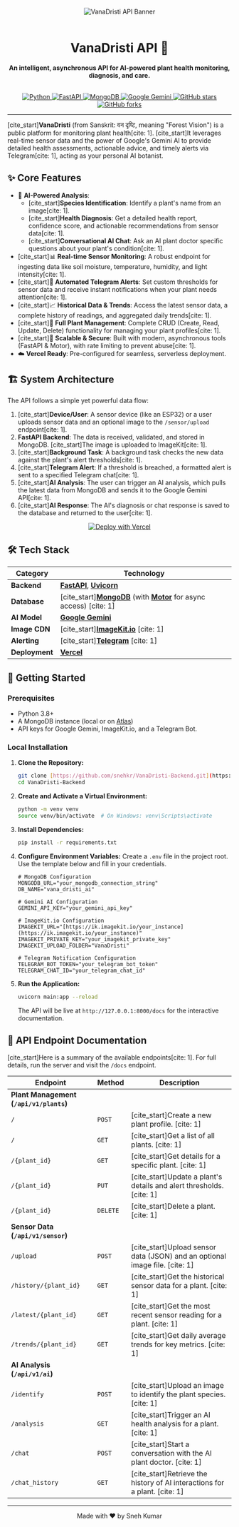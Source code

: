 <div align="center">
  <br />
  <img src="https://placehold.co/600x300/1D2B1F/90EE90?text=VanaDristi+API&font=raleway" alt="VanaDristi API Banner">
  <br /><br />
  <h1>VanaDristi API 🌿</h1>
  <p>
    <b>An intelligent, asynchronous API for AI-powered plant health monitoring, diagnosis, and care.</b>
  </p>
  <br />

  <a href="https://github.com/snehkr/VanaDristi-Backend">
    <img src="https://img.shields.io/badge/Python-3776AB?style=for-the-badge&logo=python&logoColor=white" alt="Python">
  </a>
  <a href="https://fastapi.tiangolo.com/">
    <img src="https://img.shields.io/badge/FastAPI-005571?style=for-the-badge&logo=fastapi" alt="FastAPI">
  </a>
  <a href="https://www.mongodb.com/">
    <img src="https://img.shields.io/badge/MongoDB-4EA94B?style=for-the-badge&logo=mongodb&logoColor=white" alt="MongoDB">
  </a>
  <a href="https://ai.google.dev/">
    <img src="https://img.shields.io/badge/Google%20Gemini-4285F4?style=for-the-badge&logo=google&logoColor=white" alt="Google Gemini">
  </a>
  <a href="https://github.com/snehkr/VanaDristi-Backend/stargazers">
    <img src="https://img.shields.io/github/stars/snehkr/VanaDristi-Backend?style=for-the-badge&color=ffd000" alt="GitHub stars">
  </a>
  <a href="https://github.com/snehkr/VanaDristi-Backend/network/members">
    <img src="https://img.shields.io/github/forks/snehkr/VanaDristi-Backend?style=for-the-badge&color=blueviolet" alt="GitHub forks">
  </a>

</div>

---

[cite_start]**VanaDristi** (from Sanskrit: वन दृष्टि, meaning "Forest Vision") is a public platform for monitoring plant health[cite: 1]. [cite_start]It leverages real-time sensor data and the power of Google's Gemini AI to provide detailed health assessments, actionable advice, and timely alerts via Telegram[cite: 1], acting as your personal AI botanist.

## ✨ Core Features

- 🤖 **AI-Powered Analysis**:
  - [cite_start]**Species Identification**: Identify a plant's name from an image[cite: 1].
  - [cite_start]**Health Diagnosis**: Get a detailed health report, confidence score, and actionable recommendations from sensor data[cite: 1].
  - [cite_start]**Conversational AI Chat**: Ask an AI plant doctor specific questions about your plant's condition[cite: 1].
- [cite_start]📊 **Real-time Sensor Monitoring**: A robust endpoint for ingesting data like soil moisture, temperature, humidity, and light intensity[cite: 1].
- [cite_start]🔔 **Automated Telegram Alerts**: Set custom thresholds for sensor data and receive instant notifications when your plant needs attention[cite: 1].
- [cite_start]📈 **Historical Data & Trends**: Access the latest sensor data, a complete history of readings, and aggregated daily trends[cite: 1].
- [cite_start]🌱 **Full Plant Management**: Complete CRUD (Create, Read, Update, Delete) functionality for managing your plant profiles[cite: 1].
- [cite_start]🚀 **Scalable & Secure**: Built with modern, asynchronous tools (FastAPI & Motor), with rate limiting to prevent abuse[cite: 1].
- ☁️ **Vercel Ready**: Pre-configured for seamless, serverless deployment.

## 🏗️ System Architecture

The API follows a simple yet powerful data flow:

1.  [cite_start]**Device/User**: A sensor device (like an ESP32) or a user uploads sensor data and an optional image to the `/sensor/upload` endpoint[cite: 1].
2.  **FastAPI Backend**: The data is received, validated, and stored in MongoDB. [cite_start]The image is uploaded to ImageKit[cite: 1].
3.  [cite_start]**Background Task**: A background task checks the new data against the plant's alert thresholds[cite: 1].
4.  [cite_start]**Telegram Alert**: If a threshold is breached, a formatted alert is sent to a specified Telegram chat[cite: 1].
5.  [cite_start]**AI Analysis**: The user can trigger an AI analysis, which pulls the latest data from MongoDB and sends it to the Google Gemini API[cite: 1].
6.  [cite_start]**AI Response**: The AI's diagnosis or chat response is saved to the database and returned to the user[cite: 1].

<div align="center">

[![Deploy with Vercel](https://vercel.com/button)](https://vercel.com/new/clone?repository-url=https%3A%2F%2Fgithub.com%2Fsnehkr%2FVanaDristi-Backend)

</div>

## 🛠️ Tech Stack

| Category       | Technology                                                                                                                                 |
| -------------- | ------------------------------------------------------------------------------------------------------------------------------------------ |
| **Backend**    | [**FastAPI**](https://fastapi.tiangolo.com/), [**Uvicorn**](https://www.uvicorn.org/)                                                      |
| **Database**   | [cite_start][**MongoDB**](https://www.mongodb.com/) (with [**Motor**](https://motor.readthedocs.io/en/stable/) for async access) [cite: 1] |
| **AI Model**   | [**Google Gemini**](https://ai.google.dev/)                                                                                                |
| **Image CDN**  | [cite_start][**ImageKit.io**](https://imagekit.io/) [cite: 1]                                                                              |
| **Alerting**   | [cite_start][**Telegram**](https://telegram.org/) [cite: 1]                                                                                |
| **Deployment** | [**Vercel**](https://vercel.com/)                                                                                                          |

## 🚀 Getting Started

### Prerequisites

- Python 3.8+
- A MongoDB instance (local or on [Atlas](https://www.mongodb.com/cloud/atlas))
- API keys for Google Gemini, ImageKit.io, and a Telegram Bot.

### Local Installation

1.  **Clone the Repository:**

    ```bash
    git clone [https://github.com/snehkr/VanaDristi-Backend.git](https://github.com/snehkr/VanaDristi-Backend.git)
    cd VanaDristi-Backend
    ```

2.  **Create and Activate a Virtual Environment:**

    ```bash
    python -m venv venv
    source venv/bin/activate  # On Windows: venv\Scripts\activate
    ```

3.  **Install Dependencies:**

    ```bash
    pip install -r requirements.txt
    ```

4.  **Configure Environment Variables:**
    Create a `.env` file in the project root. Use the template below and fill in your credentials.

    ```env
    # MongoDB Configuration
    MONGODB_URL="your_mongodb_connection_string"
    DB_NAME="vana_dristi_ai"

    # Gemini AI Configuration
    GEMINI_API_KEY="your_gemini_api_key"

    # ImageKit.io Configuration
    IMAGEKIT_URL="[https://ik.imagekit.io/your_instance](https://ik.imagekit.io/your_instance)"
    IMAGEKIT_PRIVATE_KEY="your_imagekit_private_key"
    IMAGEKIT_UPLOAD_FOLDER="VanaDristi"

    # Telegram Notification Configuration
    TELEGRAM_BOT_TOKEN="your_telegram_bot_token"
    TELEGRAM_CHAT_ID="your_telegram_chat_id"
    ```

5.  **Run the Application:**
    ```bash
    uvicorn main:app --reload
    ```
    The API will be live at `http://127.0.0.1:8000/docs` for the interactive documentation.

## 📖 API Endpoint Documentation

[cite_start]Here is a summary of the available endpoints[cite: 1]. For full details, run the server and visit the `/docs` endpoint.

| Endpoint                                | Method   | Description                                                                 |
| --------------------------------------- | -------- | --------------------------------------------------------------------------- |
| **Plant Management (`/api/v1/plants`)** |          |                                                                             |
| `/`                                     | `POST`   | [cite_start]Create a new plant profile. [cite: 1]                           |
| `/`                                     | `GET`    | [cite_start]Get a list of all plants. [cite: 1]                             |
| `/{plant_id}`                           | `GET`    | [cite_start]Get details for a specific plant. [cite: 1]                     |
| `/{plant_id}`                           | `PUT`    | [cite_start]Update a plant's details and alert thresholds. [cite: 1]        |
| `/{plant_id}`                           | `DELETE` | [cite_start]Delete a plant. [cite: 1]                                       |
| **Sensor Data (`/api/v1/sensor`)**      |          |                                                                             |
| `/upload`                               | `POST`   | [cite_start]Upload sensor data (JSON) and an optional image file. [cite: 1] |
| `/history/{plant_id}`                   | `GET`    | [cite_start]Get the historical sensor data for a plant. [cite: 1]           |
| `/latest/{plant_id}`                    | `GET`    | [cite_start]Get the most recent sensor reading for a plant. [cite: 1]       |
| `/trends/{plant_id}`                    | `GET`    | [cite_start]Get daily average trends for key metrics. [cite: 1]             |
| **AI Analysis (`/api/v1/ai`)**          |          |                                                                             |
| `/identify`                             | `POST`   | [cite_start]Upload an image to identify the plant species. [cite: 1]        |
| `/analysis`                             | `GET`    | [cite_start]Trigger an AI health analysis for a plant. [cite: 1]            |
| `/chat`                                 | `POST`   | [cite_start]Start a conversation with the AI plant doctor. [cite: 1]        |
| `/chat_history`                         | `GET`    | [cite_start]Retrieve the history of AI interactions for a plant. [cite: 1]  |

---

<div align="center">
  Made with ❤️ by Sneh Kumar
</div>
